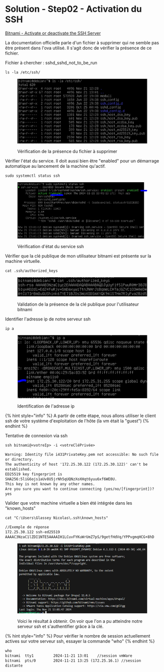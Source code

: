 # Solution - Step02 - Activation du SSH

[Bitnami - Activate or deactivate the SSH Server](https://docs.bitnami.com/virtual-machine/faq/get-started/enable-ssh/)

La documentation officielle parle d'un fichier à supprimer qui ne semble pas être présent dans l'ova utilisé. Il s'agit donc de vérifier la présence de ce fichier.

Fichier à chercher : sshd\_sshd\_not\_to\_be\_run

```
ls -la /etc/ssh/
```

<figure><img src="../../.gitbook/assets/image (15).png" alt=""><figcaption><p>Vérification de la présence du fichier à supprimer</p></figcaption></figure>

Vérifier l'état du service. Il doit aussi bien être "enabled" pour un démarrage automatique au lancement de la machine qu'actif.

```
sudo systemctl status ssh
```

<figure><img src="../../.gitbook/assets/image (16).png" alt=""><figcaption><p>Vérification d'état du service ssh</p></figcaption></figure>

Vérifier que la clé publique de mon utilisateur bitnami est présente sur la machine virtuelle.

```
cat .ssh/authorized_keys
```

<figure><img src="../../.gitbook/assets/image (17).png" alt=""><figcaption><p>Validation de la présence de la clé publique pour l'utilisateur bitnami</p></figcaption></figure>

Identifier l'adresse ip de notre serveur ssh

```
ip a
```

<figure><img src="../../.gitbook/assets/image (19).png" alt=""><figcaption><p>Identification de l'adresse ip</p></figcaption></figure>



{% hint style="info" %}
A partir de cette étape, nous allons utiliser le client ssh de votre système d'exploitation de l'hôte (la vm était la "guest")
{% endhint %}

Tentative de connexion via ssh

```
ssh bitnami@<votreIp> -i <votreCléPrivée>
```

```
Warning: Identity file i431PrivateKey.pem not accessible: No such file or directory.
The authenticity of host '172.25.30.122 (172.25.30.122)' can't be established.
ED25519 key fingerprint is SHA256:5liG6ojs1aUv8U5jrNh5qUQNzXoXHqt6yuu6xf6WE0U.
This key is not known by any other names.
Are you sure you want to continue connecting (yes/no/[fingerprint])? yes
```

Valider que votre machine virtuelle a bien été intégrée dans les "known\_hosts"

```
cat "C:\Users\Glassey Nicolas\.ssh\known_hosts"
```

```
//Exemple de réponse
172.25.30.122 ssh-ed25519 AAAAC3NzaC1lZDI1NTE5AAAAIH1LCuvFYKuWrUmZ7pS/9getfHdVq/YPPvgmqHCG+8hD
```

<figure><img src="../../.gitbook/assets/image (20).png" alt=""><figcaption><p>Voici le résultat à obtenir. On voir que l'on a pu atteindre notre serveur ssh et s'authentifier grâce à la clé.</p></figcaption></figure>



{% hint style="info" %}
Pour vérifier le nombre de session actuellement actives sur votre serveur ssh, essayer la commande "who"
{% endhint %}

```
who
bitnami  tty1         2024-11-21 13:01    //session vmWare
bitnami  pts/0        2024-11-21 13:25 (172.25.16.1) //session distante
```

